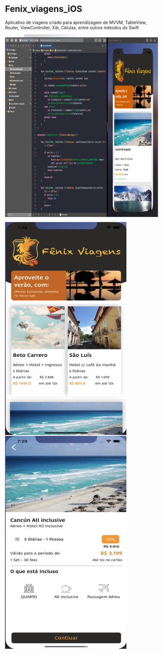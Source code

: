# Fenix_viagens_iOS
Aplicativo de viagens criado para aprendizagem de MVVM, TableView, Router, ViewController, Xib, Células, entre outros métodos do Swift


<img src="https://github.com/jeff77araujo/Fenix_viagens_iOS/blob/main/projeto_fenix_viagens.png" height=600 width=1200 /> 

<img src="https://github.com/jeff77araujo/Fenix_viagens_iOS/blob/main/home_fenix_viagens.png" height=700 width=400 /> <img src="https://github.com/jeff77araujo/Fenix_viagens_iOS/blob/main/detalhes_fenix_viagens.png" height=700 width=400 /> 

